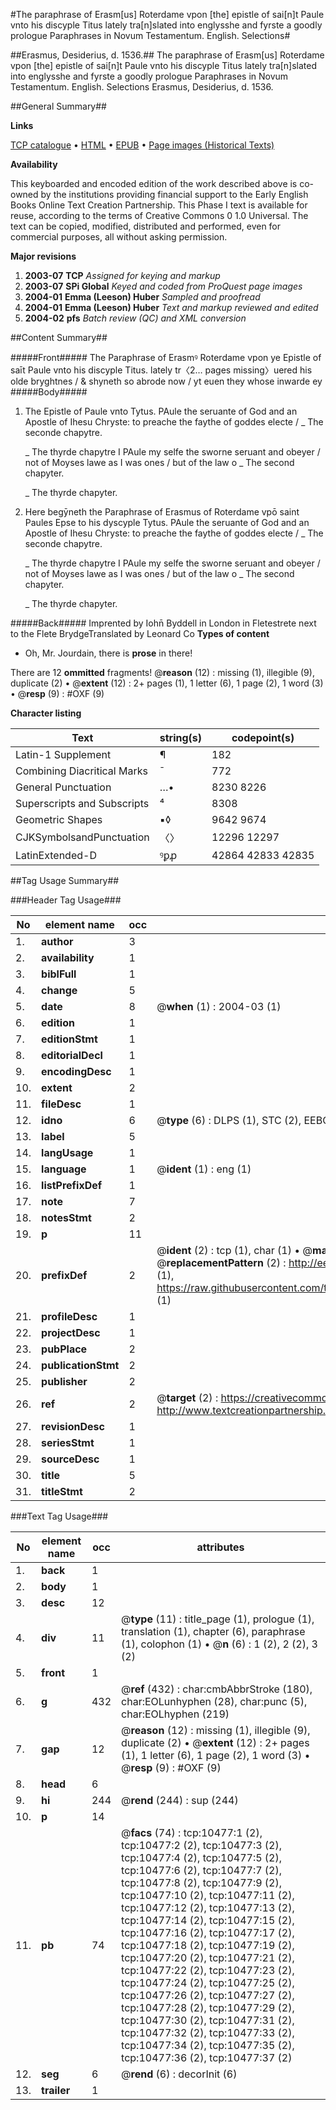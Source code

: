 #The paraphrase of Erasm[us] Roterdame vpon [the] epistle of sai[n]t Paule vnto his discyple Titus lately tra[n]slated into englysshe and fyrste a goodly prologue Paraphrases in Novum Testamentum. English. Selections#

##Erasmus, Desiderius, d. 1536.##
The paraphrase of Erasm[us] Roterdame vpon [the] epistle of sai[n]t Paule vnto his discyple Titus lately tra[n]slated into englysshe and fyrste a goodly prologue
Paraphrases in Novum Testamentum. English. Selections
Erasmus, Desiderius, d. 1536.

##General Summary##

**Links**

[TCP catalogue](http://www.ota.ox.ac.uk/tcp/)  • 
[HTML](http://tei.it.ox.ac.uk/tcp/Texts-HTML/free/A00/A00386.html)  • 
[EPUB](http://tei.it.ox.ac.uk/tcp/Texts-EPUB/free/A00/A00386.epub) • 
[Page images (Historical Texts)](https://data.historicaltexts.jisc.ac.uk/view?pubId=eebo-99845570e&pageId=eebo-99845570e-10477-1)

**Availability**

This keyboarded and encoded edition of the
	       work described above is co-owned by the institutions
	       providing financial support to the Early English Books
	       Online Text Creation Partnership. This Phase I text is
	       available for reuse, according to the terms of Creative
	       Commons 0 1.0 Universal. The text can be copied,
	       modified, distributed and performed, even for
	       commercial purposes, all without asking permission.

**Major revisions**

1. __2003-07__ __TCP__ *Assigned for keying and markup*
1. __2003-07__ __SPi Global__ *Keyed and coded from ProQuest page images*
1. __2004-01__ __Emma (Leeson) Huber__ *Sampled and proofread*
1. __2004-01__ __Emma (Leeson) Huber__ *Text and markup reviewed and edited*
1. __2004-02__ __pfs__ *Batch review (QC) and XML conversion*

##Content Summary##

#####Front#####
The Paraphrase of Erasmꝰ Roterdame vpon ye Epistle of saīt Paule vnto his discyple Titus. lately tr〈2… pages missing〉uered his olde bryghtnes / & shyneth so abrode now / yt euen they whose inwarde ey
#####Body#####

1. The Epistle of Paule vnto Tytus.
PAule the seruante of God and an Apostle of Ihesu Chryste: to preache the faythe of goddes electe / 
    _ The seconde chapytre.

    _ The thyrde chapytre
I PAule my selfe the sworne seruant and obeyer / not of Moyses lawe as I was ones / but of the law o
    _ The second chapyter.

    _ The thyrde chapyter.

1. Here begȳneth the Paraphrase of Erasmus of Roterdame vpō saint Paules Epse to his dyscyple Tytus.
PAule the seruante of God and an Apostle of Ihesu Chryste: to preache the faythe of goddes electe / 
    _ The seconde chapytre.

    _ The thyrde chapytre
I PAule my selfe the sworne seruant and obeyer / not of Moyses lawe as I was ones / but of the law o
    _ The second chapyter.

    _ The thyrde chapyter.

#####Back#####
Imprented by Iohn̄ Byddell in London in Fletestrete next to the Flete BrydgeTranslated by Leonard Co
**Types of content**

  * Oh, Mr. Jourdain, there is **prose** in there!

There are 12 **ommitted** fragments! 
 @__reason__ (12) : missing (1), illegible (9), duplicate (2)  •  @__extent__ (12) : 2+ pages (1), 1 letter (6), 1 page (2), 1 word (3)  •  @__resp__ (9) : #OXF (9)

**Character listing**


|Text|string(s)|codepoint(s)|
|---|---|---|
|Latin-1 Supplement|¶|182|
|Combining             Diacritical Marks|̄|772|
|General Punctuation|…•|8230 8226|
|Superscripts             and Subscripts|⁴|8308|
|Geometric Shapes|▪◊|9642 9674|
|CJKSymbolsandPunctuation|〈〉|12296 12297|
|LatinExtended-D|ꝰꝑꝓ|42864 42833 42835|

##Tag Usage Summary##

###Header Tag Usage###

|No|element name|occ|attributes|
|---|---|---|---|
|1.|__author__|3||
|2.|__availability__|1||
|3.|__biblFull__|1||
|4.|__change__|5||
|5.|__date__|8| @__when__ (1) : 2004-03 (1)|
|6.|__edition__|1||
|7.|__editionStmt__|1||
|8.|__editorialDecl__|1||
|9.|__encodingDesc__|1||
|10.|__extent__|2||
|11.|__fileDesc__|1||
|12.|__idno__|6| @__type__ (6) : DLPS (1), STC (2), EEBO-CITATION (1), PROQUEST (1), VID (1)|
|13.|__label__|5||
|14.|__langUsage__|1||
|15.|__language__|1| @__ident__ (1) : eng (1)|
|16.|__listPrefixDef__|1||
|17.|__note__|7||
|18.|__notesStmt__|2||
|19.|__p__|11||
|20.|__prefixDef__|2| @__ident__ (2) : tcp (1), char (1)  •  @__matchPattern__ (2) : ([0-9\-]+):([0-9IVX]+) (1), (.+) (1)  •  @__replacementPattern__ (2) : http://eebo.chadwyck.com/downloadtiff?vid=$1&page=$2 (1), https://raw.githubusercontent.com/textcreationpartnership/Texts/master/tcpchars.xml#$1 (1)|
|21.|__profileDesc__|1||
|22.|__projectDesc__|1||
|23.|__pubPlace__|2||
|24.|__publicationStmt__|2||
|25.|__publisher__|2||
|26.|__ref__|2| @__target__ (2) : https://creativecommons.org/publicdomain/zero/1.0/ (1), http://www.textcreationpartnership.org/docs/. (1)|
|27.|__revisionDesc__|1||
|28.|__seriesStmt__|1||
|29.|__sourceDesc__|1||
|30.|__title__|5||
|31.|__titleStmt__|2||


###Text Tag Usage###

|No|element name|occ|attributes|
|---|---|---|---|
|1.|__back__|1||
|2.|__body__|1||
|3.|__desc__|12||
|4.|__div__|11| @__type__ (11) : title_page (1), prologue (1), translation (1), chapter (6), paraphrase (1), colophon (1)  •  @__n__ (6) : 1 (2), 2 (2), 3 (2)|
|5.|__front__|1||
|6.|__g__|432| @__ref__ (432) : char:cmbAbbrStroke (180), char:EOLunhyphen (28), char:punc (5), char:EOLhyphen (219)|
|7.|__gap__|12| @__reason__ (12) : missing (1), illegible (9), duplicate (2)  •  @__extent__ (12) : 2+ pages (1), 1 letter (6), 1 page (2), 1 word (3)  •  @__resp__ (9) : #OXF (9)|
|8.|__head__|6||
|9.|__hi__|244| @__rend__ (244) : sup (244)|
|10.|__p__|14||
|11.|__pb__|74| @__facs__ (74) : tcp:10477:1 (2), tcp:10477:2 (2), tcp:10477:3 (2), tcp:10477:4 (2), tcp:10477:5 (2), tcp:10477:6 (2), tcp:10477:7 (2), tcp:10477:8 (2), tcp:10477:9 (2), tcp:10477:10 (2), tcp:10477:11 (2), tcp:10477:12 (2), tcp:10477:13 (2), tcp:10477:14 (2), tcp:10477:15 (2), tcp:10477:16 (2), tcp:10477:17 (2), tcp:10477:18 (2), tcp:10477:19 (2), tcp:10477:20 (2), tcp:10477:21 (2), tcp:10477:22 (2), tcp:10477:23 (2), tcp:10477:24 (2), tcp:10477:25 (2), tcp:10477:26 (2), tcp:10477:27 (2), tcp:10477:28 (2), tcp:10477:29 (2), tcp:10477:30 (2), tcp:10477:31 (2), tcp:10477:32 (2), tcp:10477:33 (2), tcp:10477:34 (2), tcp:10477:35 (2), tcp:10477:36 (2), tcp:10477:37 (2)|
|12.|__seg__|6| @__rend__ (6) : decorInit (6)|
|13.|__trailer__|1||

